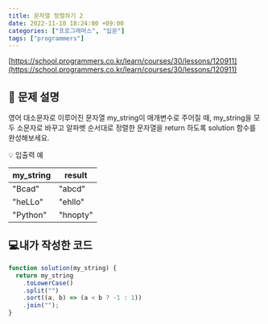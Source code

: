```yaml
---
title: 문자열 정렬하기 2
date: 2022-11-10 18:24:00 +09:00
categories: ["프로그래머스", "입문"]
tags: ["programmers"]
---
```


[https://school.programmers.co.kr/learn/courses/30/lessons/120911](https://school.programmers.co.kr/learn/courses/30/lessons/120911)

## 📔 문제 설명

영어 대소문자로 이루어진 문자열 my_string이 매개변수로 주어질 때, my_string을 모두 소문자로 바꾸고 알파벳 순서대로 정렬한 문자열을 return 하도록 solution 함수를 완성해보세요.

💡 입출력 예

| my_string | result   |
| --------- | -------- |
| "Bcad"    | "abcd"   |
| "heLLo"   | "ehllo"  |
| "Python"  | "hnopty" |

## 💻내가 작성한 코드

```js
function solution(my_string) {
  return my_string
    .toLowerCase()
    .split("")
    .sort((a, b) => (a < b ? -1 : 1))
    .join("");
}
```
